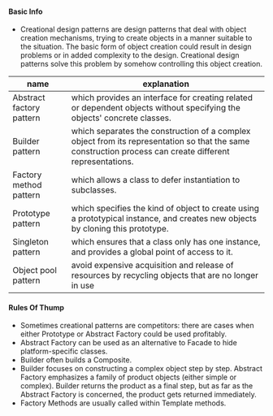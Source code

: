 #### Basic Info 
+ Creational design patterns are design patterns that deal with object creation mechanisms, trying to create objects in a manner suitable to the situation. The basic form of object creation could result in design problems or in added complexity to the design. Creational design patterns solve this problem by somehow controlling this object creation.

name | explanation | 
--- | --- |
Abstract factory pattern | which provides an interface for creating related or dependent objects without specifying the objects' concrete classes. |
Builder pattern | which separates the construction of a complex object from its representation so that the same construction process can create different representations. |
Factory method pattern | which allows a class to defer instantiation to subclasses. |
Prototype pattern | which specifies the kind of object to create using a prototypical instance, and creates new objects by cloning this prototype. |
Singleton pattern | which ensures that a class only has one instance, and provides a global point of access to it. |
Object pool pattern | avoid expensive acquisition and release of resources by recycling objects that are no longer in use |

#### Rules Of Thump
+ Sometimes creational patterns are competitors: there are cases when either Prototype or Abstract Factory could be used profitably.
+ Abstract Factory can be used as an alternative to Facade to hide platform-specific classes.
+ Builder often builds a Composite.
+ Builder focuses on constructing a complex object step by step. Abstract Factory emphasizes a family of product objects (either simple or complex). Builder returns the product as a final step, but as far as the Abstract Factory is concerned, the product gets returned immediately.
+ Factory Methods are usually called within Template methods.